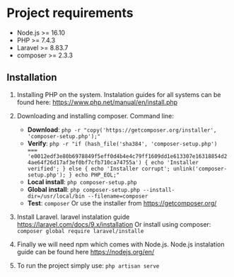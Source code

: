 # Project requirements

- Node.js >= 16.10
- PHP >= 7.4.3
- Laravel >= 8.83.7
- composer >= 2.3.3

## Installation

1. Installing PHP on the system.
    Instalation guides for all systems can be found here: 
    https://www.php.net/manual/en/install.php

2. Downloading and installing composer.
Command line:
    - **Download**: ```php -r "copy('https://getcomposer.org/installer', 'composer-setup.php');"```
    - **Verify**: ```php -r "if (hash_file('sha384', 'composer-setup.php') === 'e0012edf3e80b6978849f5eff0d4b4e4c79ff1609dd1e613307e16318854d24ae64f26d17af3ef0bf7cfb710ca74755a') { echo 'Installer verified'; } else { echo 'Installer corrupt'; unlink('composer-setup.php'); } echo PHP_EOL;"```
    - **Local install**: ```php composer-setup.php```
    - **Global install**: ```php composer-setup.php --install-dir=/usr/local/bin --filename=composer```
    - **Test**: ```composer```
Or use the installer from https://getcomposer.org/

3. Install Laravel.
    laravel instalation guide https://laravel.com/docs/9.x/installation
    Or install using composer: ``` composer global require laravel/installe ```

4. Finally we will need npm which comes with Node.js.
    Node.js instalation guide can be found here https://nodejs.org/en/

5. To run the project simply use:
    ```php artisan serve```

